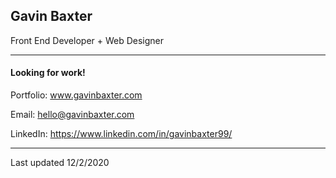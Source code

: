 ## Gavin Baxter
Front End Developer + Web Designer

---

#### Looking for work!
Portfolio: www.gavinbaxter.com

Email: hello@gavinbaxter.com

LinkedIn: https://www.linkedin.com/in/gavinbaxter99/

---

Last updated 12/2/2020